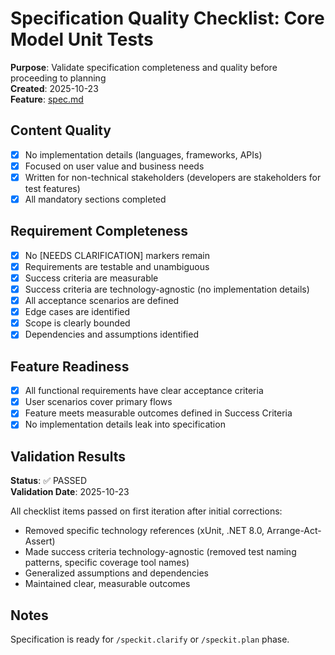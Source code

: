 # Specification Quality Checklist: Core Model Unit Tests

**Purpose**: Validate specification completeness and quality before proceeding to planning  
**Created**: 2025-10-23  
**Feature**: [spec.md](../spec.md)

## Content Quality

- [x] No implementation details (languages, frameworks, APIs)
- [x] Focused on user value and business needs
- [x] Written for non-technical stakeholders (developers are stakeholders for test features)
- [x] All mandatory sections completed

## Requirement Completeness

- [x] No [NEEDS CLARIFICATION] markers remain
- [x] Requirements are testable and unambiguous
- [x] Success criteria are measurable
- [x] Success criteria are technology-agnostic (no implementation details)
- [x] All acceptance scenarios are defined
- [x] Edge cases are identified
- [x] Scope is clearly bounded
- [x] Dependencies and assumptions identified

## Feature Readiness

- [x] All functional requirements have clear acceptance criteria
- [x] User scenarios cover primary flows
- [x] Feature meets measurable outcomes defined in Success Criteria
- [x] No implementation details leak into specification

## Validation Results

**Status**: ✅ PASSED  
**Validation Date**: 2025-10-23

All checklist items passed on first iteration after initial corrections:
- Removed specific technology references (xUnit, .NET 8.0, Arrange-Act-Assert)
- Made success criteria technology-agnostic (removed test naming patterns, specific coverage tool names)
- Generalized assumptions and dependencies
- Maintained clear, measurable outcomes

## Notes

Specification is ready for `/speckit.clarify` or `/speckit.plan` phase.
